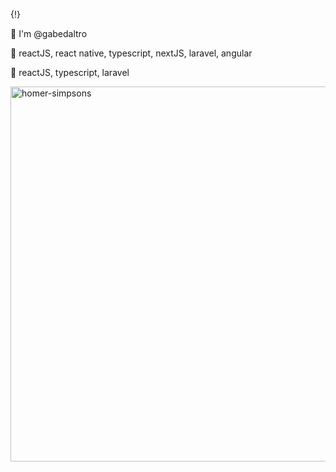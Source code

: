 {<Welcome />!}
<p>👋 I'm @gabedaltro</p>
<p>👀 reactJS, react native, typescript, nextJS, laravel, angular</p>
<p>💞️ reactJS, typescript, laravel</p>


<img src="https://pngimg.com/uploads/simpsons/simpsons_PNG8.png" alt="homer-simpsons" height="600">
